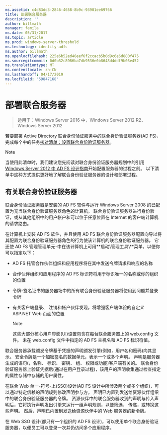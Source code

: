 ```yaml
---
ms.assetid: c4d83dd3-2846-4658-8b9c-93901ee69766
title: 部署联合服务器
description: ''
author: billmath
manager: femila
ms.date: 05/31/2017
ms.topic: article
ms.prod: windows-server-threshold
ms.technology: identity-adfs
ms.author: billmath
ms.openlocfilehash: 225e6b52ed46eef6f2ccacb5b0d9c6e6d880f475
ms.sourcegitcommit: 0d0b32c8986ba7db9536e0b8648d4ddf9b03e452
ms.translationtype: MT
ms.contentlocale: zh-CN
ms.lasthandoff: 04/17/2019
ms.locfileid: "59847168"
---
```

# <a name="deploying-federation-servers"></a>部署联合服务器

>适用于：Windows Server 2016 中，Windows Server 2012 R2、 Windows Server 2012

若要部署 Active Directory 联合身份验证服务中的联合身份验证服务器\(AD FS\)，完成每个中的任务[核对清单：设置联合身份验证服务器](Checklist--Setting-Up-a-Federation-Server.md)。  
  
> [!NOTE]  
> 当使用此清单时，我们建议您先阅读对联合身份验证服务器规划中的引用[Windows Server 2012 中 AD FS 设计指南](https://technet.microsoft.com/library/dd807036.aspx)开始配置服务器的过程之前。 以下清单中这种方式提供更好地了解联合身份验证服务器的设计和部署过程。  
  
## <a name="about-federation-servers"></a>有关联合身份验证服务器  
联合身份验证服务器是安装的 AD FS 软件与运行 Windows Server 2008 的已配置为充当联合身份验证服务器角色的计算机。 联合身份验证服务器进行身份验证，或从其他组织中的用户帐户和可以位于任意位置在 Internet 的客户端计算机的请求路由。  
  
在计算机上安装 AD FS 软件，并且使用 AD FS 联合身份验证服务器配置向导以将其配置为联合身份验证服务器角色的行为使该计算机的联合身份验证服务器。 它还使 AD FS 管理管理单元\-中在该计算机上可用**启动\\管理工具\\**菜单，以便你可以指定以下：  
  
-   AD FS 托管合作伙伴组织和应用程序将在其中发送令牌请求和响应的名称  
  
-   合作伙伴组织和应用程序的 AD FS 标识符将用于标识唯一的名称或你的组织的位置  
  
-   令牌\-签名证书的服务器场中的所有联合身份验证服务器将使用到问题并登录令牌  
  
-   有关客户端登录、 注销和帐户伙伴发现，将增强客户端体验的自定义 ASP.NET Web 页面的位置  
  
    > [!NOTE]  
    > 这些大部分核心用户界面\(UI\)设置包含在每台联合服务器上的 web.config 文件。 未在 web.config 文件中指定的 AD FS 主机名和 AD FS 标识符值。  
  
联合服务器承载颁发令牌基于凭据的声明颁发引擎\(例如，用户名和密码\)向其显示。 安全令牌是一个加密签名的数据单元，表示一个或多个声明。 声明是服务器生成的语句\(，名称、 标识、 密钥、 组、 权限或功能\)客户端有关的。 联合身份验证服务器上验证凭据后\(通过在用户登录过程\)，该用户的声明收集通过检查指定的属性存储中存储的用户属性。  
  
在联合 Web 单一\-符号\-上\(SSO\)设计\(AD FS 设计中所涉及两个或多个组织\)，可以通过特定信赖的声明规则修改声明参与方。 声明已内置到发送给资源伙伴组织中的联合身份验证服务器的令牌。 资源伙伴中的联合服务器收到的声明与传入声明后，它将执行声明发出引擎来运行一组声明规则，以便筛选、 传递，或转换这些声明。 然后，声明已内置到发送给资源伙伴中的 Web 服务器的新令牌。  
  
在 Web SSO 设计\(都只有一个组织的 AD FS 设计\)，可以使用单个联合身份验证服务器，以便员工可以登录一次并仍访问多个应用程序。  
  
